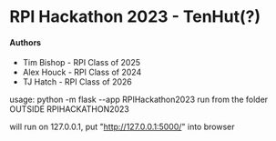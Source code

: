 # RPI Hackathon 2023 - TenHut(?)

#### Authors

- Tim Bishop - RPI Class of 2025
- Alex Houck - RPI Class of 2024
- TJ Hatch - RPI Class of 2026


usage: python -m flask --app RPIHackathon2023 run 
from the folder OUTSIDE RPIHACKATHON2023

will run on 127.0.0.1, put "http://127.0.0.1:5000/" into browser

